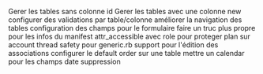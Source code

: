 Gerer les tables sans colonne id
Gerer les tables avec une colonne new
configurer des validations par table/colonne
améliorer la navigation des tables
configuration des champs pour le formulaire
faire un truc plus propre pour les infos du manifest
attr_accessible avec role pour proteger plan sur account
thread safety pour generic.rb
support pour l'édition des associations
configurer le default order sur une table
mettre un calendar pour les champs date
suppression
